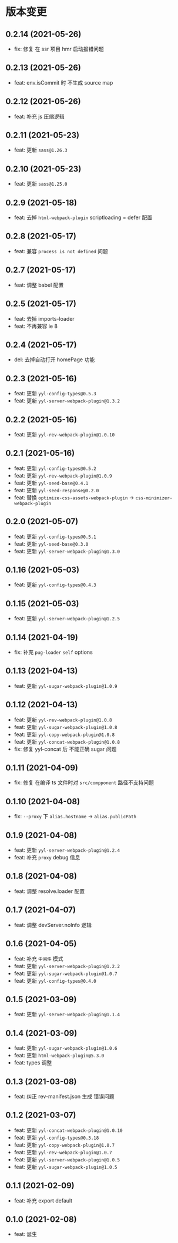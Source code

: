 # 版本变更

## 0.2.14 (2021-05-26)

- fix: 修复 在 ssr 项目 hmr 启动报错问题

## 0.2.13 (2021-05-26)

- feat: env.isCommit 时 不生成 source map

## 0.2.12 (2021-05-26)

- feat: 补充 js 压缩逻辑

## 0.2.11 (2021-05-23)

- feat: 更新 `sass@1.26.3`

## 0.2.10 (2021-05-23)

- feat: 更新 `sass@1.25.0`

## 0.2.9 (2021-05-18)

- feat: 去掉 `html-webpack-plugin` scriptloading = defer 配置

## 0.2.8 (2021-05-17)

- feat: 兼容 `process is not defined` 问题

## 0.2.7 (2021-05-17)

- feat: 调整 babel 配置

## 0.2.5 (2021-05-17)

- feat: 去掉 imports-loader
- feat: 不再兼容 ie 8

## 0.2.4 (2021-05-17)

- del: 去掉自动打开 homePage 功能

## 0.2.3 (2021-05-16)

- feat: 更新 `yyl-config-types@0.5.3`
- feat: 更新 `yyl-server-webpack-plugin@1.3.2`

## 0.2.2 (2021-05-16)

- feat: 更新 `yyl-rev-webpack-plugin@1.0.10`

## 0.2.1 (2021-05-16)

- feat: 更新 `yyl-config-types@0.5.2`
- feat: 更新 `yyl-rev-webpack-plugin@1.0.9`
- feat: 更新 `yyl-seed-base@0.4.1`
- feat: 更新 `yyl-seed-response@0.2.0`
- feat: 替换 `optimize-css-assets-webpack-plugin` -> `css-minimizer-webpack-plugin`

## 0.2.0 (2021-05-07)

- feat: 更新 `yyl-config-types@0.5.1`
- feat: 更新 `yyl-seed-base@0.3.0`
- feat: 更新 `yyl-server-webpack-plugin@1.3.0`

## 0.1.16 (2021-05-03)

- feat: 更新 `yyl-config-types@0.4.3`

## 0.1.15 (2021-05-03)

- feat: 更新 `yyl-server-webpack-plugin@1.2.5`

## 0.1.14 (2021-04-19)

- fix: 补充 `pug-loader` `self` options

## 0.1.13 (2021-04-13)

- feat: 更新 `yyl-sugar-webpack-plugin@1.0.9`

## 0.1.12 (2021-04-13)

- feat: 更新 `yyl-rev-webpack-plugin@1.0.8`
- feat: 更新 `yyl-sugar-webpack-plugin@1.0.8`
- feat: 更新 `yyl-copy-webpack-plugin@1.0.8`
- feat: 更新 `yyl-concat-webpack-plugin@1.0.8`
- fix: 修复 yyl-concat 后 不能正确 sugar 问题

## 0.1.11 (2021-04-09)

- fix: 修复 在编译 ts 文件时对 `src/compponent` 路径不支持问题

## 0.1.10 (2021-04-08)

- fix: `--proxy` 下 `alias.hostname` -> `alias.publicPath`

## 0.1.9 (2021-04-08)

- feat: 更新 `yyl-server-webpack-plugin@1.2.4`
- feat: 补充 `proxy` debug 信息

## 0.1.8 (2021-04-08)

- feat: 调整 resolve.loader 配置

## 0.1.7 (2021-04-07)

- feat: 调整 devServer.noInfo 逻辑

## 0.1.6 (2021-04-05)

- feat: 补充 `中间件` 模式
- feat: 更新 `yyl-server-webpack-plugin@1.2.2`
- feat: 更新 `yyl-sugar-webpack-plugin@1.0.7`
- feat: 更新 `yyl-config-types@0.4.0`

## 0.1.5 (2021-03-09)

- feat: 更新 `yyl-server-webpack-plugin@1.1.4`

## 0.1.4 (2021-03-09)

- feat: 更新 `yyl-sugar-webpack-plugin@1.0.6`
- feat: 更新 `html-webpack-plugin@5.3.0`
- feat: types 调整

## 0.1.3 (2021-03-08)

- feat: 纠正 rev-manifest.json 生成 错误问题

## 0.1.2 (2021-03-07)

- feat: 更新 `yyl-concat-webpack-plugin@1.0.10`
- feat: 更新 `yyl-config-types@0.3.18`
- feat: 更新 `yyl-copy-webpack-plugin@1.0.7`
- feat: 更新 `yyl-rev-webpack-plugin@1.0.7`
- feat: 更新 `yyl-server-webpack-plugin@1.0.5`
- feat: 更新 `yyl-sugar-webpack-plugin@1.0.5`

## 0.1.1 (2021-02-09)

- feat: 补充 export default

## 0.1.0 (2021-02-08)

- feat: 诞生

